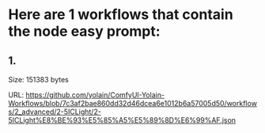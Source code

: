 # Here are 1 workflows that contain the node easy prompt:

## 1. 

Size: 151383 bytes

URL: https://github.com/yolain/ComfyUI-Yolain-Workflows/blob/7c3af2bae860dd32d46dcea6e1012b6a57005d50/workflows/2_advanced/2-5ICLight/2-5ICLight%E8%BE%93%E5%85%A5%E5%89%8D%E6%99%AF.json

